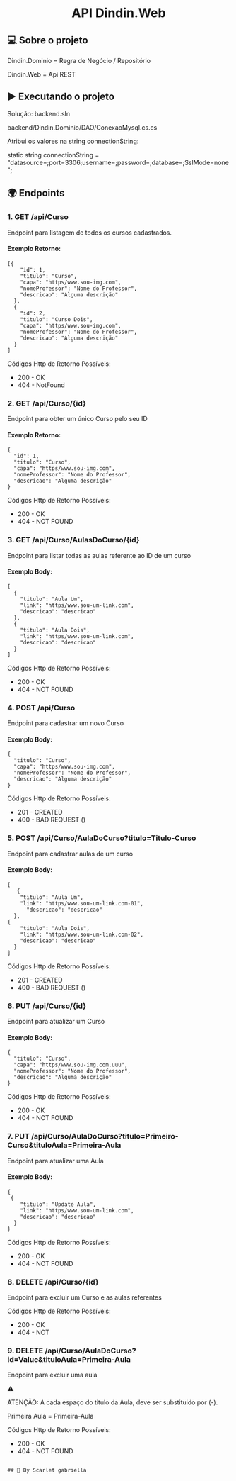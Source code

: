 <h1 align="center">
    API Dindin.Web
  
## 💻 Sobre o projeto

Dindin.Dominio = Regra de Negócio / Repositório

Dindin.Web = Api REST

## ▶️ Executando o projeto
 
Solução: backend.sln	
	
backend/Dindin.Dominio/DAO/ConexaoMysql.cs.cs
	
Atribui os valores na string connectionString:
	
static string connectionString = "datasource=;port=3306;username=;password=;database=;SslMode=none";

## 🌍 Endpoints

### 1. GET /api/Curso

Endpoint para listagem de todos os cursos cadastrados.

#### Exemplo Retorno:

```
[{
    "id": 1,
    "titulo": "Curso",
    "capa": "https/www.sou-img.com",
    "nomeProfessor": "Nome do Professor",
    "descricao": "Alguma descrição"
  },
  {
    "id": 2,
    "titulo": "Curso Dois",
    "capa": "https/www.sou-img.com",
    "nomeProfessor": "Nome do Professor",
    "descricao": "Alguma descrição"
  }
]
```
	
Códigos Http de Retorno Possíveis:

- 200 - OK
- 404 - NotFound
	
	
### 2. GET /api/Curso/{id}

Endpoint para obter um único Curso pelo seu ID

#### Exemplo Retorno:

```
{
  "id": 1,
  "titulo": "Curso",
  "capa": "https/www.sou-img.com",
  "nomeProfessor": "Nome do Professor",
  "descricao": "Alguma descrição"
}
```
	
Códigos Http de Retorno Possíveis:

- 200 - OK
- 404 - NOT FOUND
	
	
### 3. GET /api/Curso/AulasDoCurso/{id}

Endpoint para listar todas as aulas referente ao ID de um curso

#### Exemplo Body:

```
[
  {
    "titulo": "Aula Um",
    "link": "https/www.sou-um-link.com",
    "descricao": "descricao"
  },
  {
    "titulo": "Aula Dois",
    "link": "https/www.sou-um-link.com",
    "descricao": "descricao"
  }
]
```

Códigos Http de Retorno Possíveis:

- 200 - OK
- 404 - NOT FOUND

### 4. POST /api/Curso

Endpoint para cadastrar um novo Curso

#### Exemplo Body:

```
{
  "titulo": "Curso",
  "capa": "https/www.sou-img.com",
  "nomeProfessor": "Nome do Professor",
  "descricao": "Alguma descrição"
}
```

Códigos Http de Retorno Possíveis:

- 201 - CREATED
- 400 - BAD REQUEST ()

### 5. POST /api/Curso/AulaDoCurso?titulo=Titulo-Curso

Endpoint para cadastrar aulas de um curso

#### Exemplo Body:

```
[
   {
    "titulo": "Aula Um",
    "link": "https/www.sou-um-link.com-01",
	  "descricao": "descricao"
  },
{
    "titulo": "Aula Dois",
    "link": "https/www.sou-um-link.com-02",
    "descricao": "descricao"
  }
]
```

Códigos Http de Retorno Possíveis:

- 201 - CREATED
- 400 - BAD REQUEST ()

### 6. PUT /api/Curso/{id}

Endpoint para atualizar um Curso

#### Exemplo Body:

```
{
  "titulo": "Curso",
  "capa": "https/www.sou-img.com.uuu",
  "nomeProfessor": "Nome do Professor",
  "descricao": "Alguma descrição"
}
```

Códigos Http de Retorno Possíveis:

- 200 - OK
- 404 - NOT FOUND

### 7. PUT /api/Curso/AulaDoCurso?titulo=Primeiro-Curso&tituloAula=Primeira-Aula

Endpoint para atualizar uma Aula

#### Exemplo Body:

```
{
 {
    "titulo": "Update Aula",
    "link": "https/www.sou-um-link.com",
    "descricao": "descricao"
  }
}
```

Códigos Http de Retorno Possíveis:

- 200 - OK
- 404 - NOT FOUND

### 8. DELETE /api/Curso/{id}

Endpoint para excluir um Curso e as aulas referentes

Códigos Http de Retorno Possíveis:

- 200 - OK
- 404 - NOT

### 9. DELETE /api/Curso/AulaDoCurso?id=Value&tituloAula=Primeira-Aula

Endpoint para excluir uma aula

⚠️ 
  
ATENÇÃO: A cada espaço do titulo da Aula, deve ser substituido por (-).
  
Primeira Aula = Primeira-Aula

Códigos Http de Retorno Possíveis:

- 200 - OK
- 404 - NOT FOUND

```

## 🦸 By Scarlet gabriella

```
